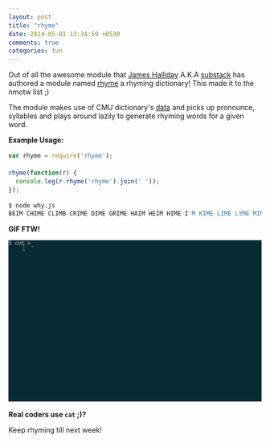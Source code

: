 ```yaml
---
layout: post
title: "rhyme"
date: 2014-05-01 13:34:59 +0530
comments: true
categories: fun
---
```


Out of all the awesome module that [James Halliday](https://www.npmjs.org/~substack) A.K.A [substack](http://substack.net/) has authored a module named [rhyme](https://github.com/substack/node-rhyme) a rhyming dictionary! This made it to the nmotw list ;)

The module makes use of CMU dictionary's [data](https://cmusphinx.svn.sourceforge.net/svnroot/cmusphinx/trunk/cmudict/cmudict.0.7a) and picks up pronounce, syllables and plays around lazily to generate rhyming words for a given word.

__Example Usage:__

```javascript
var rhyme = require('rhyme');

rhyme(function(r) {
  console.log(r.rhyme('rhyme').join(' '));
});
```

```sh
$ node why.js 
BEIM CHIME CLIMB CRIME DIME GRIME HAIM HEIM HIME I'M KIME LIME LYME MIME PRIME SEIM SIME SLIME SYME THYME TIME
```

__GIF FTW!__

![rhyme](/images/rhyme/rhyme.gif)

__Real coders use `cat` ;)?__

Keep rhyming till next week!
